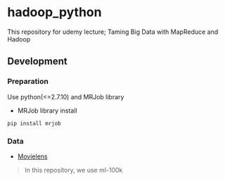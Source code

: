 # hadoop_python
This repository for udemy lecture; Taming Big Data with MapReduce and Hadoop

## Development
### Preparation
Use python(<=2.7.10) and MRJob library
* MRJob library install
```console
pip install mrjob
```
### Data
* [Movielens](http://grouplens.org/datasets/movielens/ "Movielens")
> In this repository, we use ml-100k
